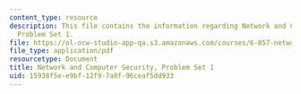 ```yaml
---
content_type: resource
description: This file contains the information regarding Network and Computer Security,
  Problem Set 1.
file: https://ol-ocw-studio-app-qa.s3.amazonaws.com/courses/6-857-network-and-computer-security-spring-2014/15938f5ee9bf12f97a0f96ceaf5dd933_MIT6_857S14_1.3.pdf
file_type: application/pdf
resourcetype: Document
title: Network and Computer Security, Problem Set 1
uid: 15938f5e-e9bf-12f9-7a0f-96ceaf5dd933
---
```

